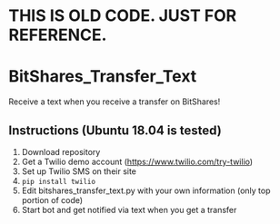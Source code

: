 # THIS IS OLD CODE. JUST FOR REFERENCE.

# BitShares_Transfer_Text
Receive a text when you receive a transfer on BitShares!

## Instructions (Ubuntu 18.04 is tested)
1. Download repository
2. Get a Twilio demo account (https://www.twilio.com/try-twilio)
3. Set up Twilio SMS on their site
4. `pip install twilio`
5. Edit bitshares_transfer_text.py with your own information (only top portion of code)
6. Start bot and get notified via text when you get a transfer
